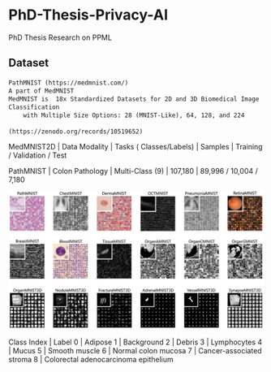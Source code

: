 # PhD-Thesis-Privacy-AI
PhD Thesis Research on PPML

## Dataset

    PathMNIST (https://medmnist.com/)
    A part of MedMNIST 
    MedMNIST is  18x Standardized Datasets for 2D and 3D Biomedical Image Classification
        with Multiple Size Options: 28 (MNIST-Like), 64, 128, and 224

    (https://zenodo.org/records/10519652)

MedMNIST2D | Data Modality | Tasks ( Classes/Labels) | Samples | Training / Validation / Test

PathMNIST | Colon Pathology | Multi-Class (9) | 107,180 | 89,996 / 10,004 / 7,180

![alt text](image.png)

Class Index | Label
0 | Adipose
1 | Background
2 | Debris
3 | Lymphocytes
4 | Mucus
5 | Smooth muscle
6 | Normal colon mucosa
7 | Cancer-associated stroma
8 | Colorectal adenocarcinoma epithelium
